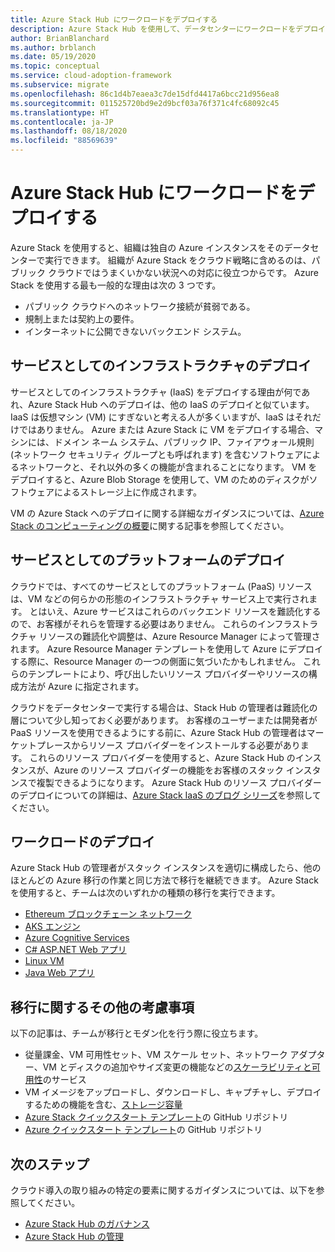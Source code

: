 ```yaml
---
title: Azure Stack Hub にワークロードをデプロイする
description: Azure Stack Hub を使用して、データセンターにワークロードをデプロイする方法を説明します。
author: BrianBlanchard
ms.author: brblanch
ms.date: 05/19/2020
ms.topic: conceptual
ms.service: cloud-adoption-framework
ms.subservice: migrate
ms.openlocfilehash: 86c1d4b7eaea3c7de15dfd4417a6bcc21d956ea8
ms.sourcegitcommit: 011525720bd9e2d9bcf03a76f371c4fc68092c45
ms.translationtype: HT
ms.contentlocale: ja-JP
ms.lasthandoff: 08/18/2020
ms.locfileid: "88569639"
---
```

# <a name="deploy-workloads-to-azure-stack-hub"></a>Azure Stack Hub にワークロードをデプロイする

Azure Stack を使用すると、組織は独自の Azure インスタンスをそのデータセンターで実行できます。 組織が Azure Stack をクラウド戦略に含めるのは、パブリック クラウドではうまくいかない状況への対応に役立つからです。 Azure Stack を使用する最も一般的な理由は次の 3 つです。

- パブリック クラウドへのネットワーク接続が貧弱である。
- 規制上または契約上の要件。
- インターネットに公開できないバックエンド システム。

## <a name="infrastructure-as-a-service-deployment"></a>サービスとしてのインフラストラクチャのデプロイ

サービスとしてのインフラストラクチャ (IaaS) をデプロイする理由が何であれ、Azure Stack Hub へのデプロイは、他の IaaS のデプロイと似ています。 IaaS は仮想マシン (VM) にすぎないと考える人が多くいますが、IaaS はそれだけではありません。 Azure または Azure Stack に VM をデプロイする場合、マシンには、ドメイン ネーム システム、パブリック IP、ファイアウォール規則 (ネットワーク セキュリティ グループとも呼ばれます) を含むソフトウェアによるネットワークと、それ以外の多くの機能が含まれることになります。 VM をデプロイすると、Azure Blob Storage を使用して、VM のためのディスクがソフトウェアによるストレージ上に作成されます。

VM の Azure Stack へのデプロイに関する詳細なガイダンスについては、[Azure Stack のコンピューティングの概要](/azure-stack/user/azure-stack-compute-overview?view=azs-2002)に関する記事を参照してください。

## <a name="platform-as-a-service-deployment"></a>サービスとしてのプラットフォームのデプロイ

クラウドでは、すべてのサービスとしてのプラットフォーム (PaaS) リソースは、VM などの何らかの形態のインフラストラクチャ サービス上で実行されます。 とはいえ、Azure サービスはこれらのバックエンド リソースを難読化するので、お客様がそれらを管理する必要はありません。 これらのインフラストラクチャ リソースの難読化や調整は、Azure Resource Manager によって管理されます。 Azure Resource Manager テンプレートを使用して Azure にデプロイする際に、Resource Manager の一つの側面に気づいたかもしれません。 これらのテンプレートにより、呼び出したいリソース プロバイダーやリソースの構成方法が Azure に指定されます。

クラウドをデータセンターで実行する場合は、Stack Hub の管理者は難読化の層について少し知っておく必要があります。 お客様のユーザーまたは開発者が PaaS リソースを使用できるようにする前に、Azure Stack Hub の管理者はマーケットプレースからリソース プロバイダーをインストールする必要があります。 これらのリソース プロバイダーを使用すると、Azure Stack Hub のインスタンスが、Azure のリソース プロバイダーの機能をお客様のスタック インスタンスで複製できるようになります。 Azure Stack Hub のリソース プロバイダーのデプロイについての詳細は、[Azure Stack IaaS のブログ シリーズ](https://azure.microsoft.com/blog/azure-stack-iaas-part-one/)を参照してください。

## <a name="deploy-workloads"></a>ワークロードのデプロイ

Azure Stack Hub の管理者がスタック インスタンスを適切に構成したら、他のほとんどの Azure 移行の作業と同じ方法で移行を継続できます。 Azure Stack を使用すると、チームは次のいずれかの種類の移行を実行できます。

<!-- cSpell:ignore howto -->

- [Ethereum ブロックチェーン ネットワーク](/azure-stack/user/azure-stack-ethereum?view=azs-2002)
- [AKS エンジン](/azure-stack/user/azure-stack-kubernetes-aks-engine-overview?view=azs-2002)
- [Azure Cognitive Services](/azure-stack/user/azure-stack-solution-template-cognitive-services?view=azs-2002)
- [C# ASP.NET Web アプリ](/azure-stack/user/azure-stack-dev-start-howto-vm-dotnet?view=azs-2002)
- [Linux VM](/azure-stack/user/azure-stack-dev-start-howto-deploy-linux?view=azs-2002)
- [Java Web アプリ](/azure-stack/user/azure-stack-dev-start-howto-vm-java?view=azs-2002)

## <a name="additional-considerations-during-migration"></a>移行に関するその他の考慮事項

以下の記事は、チームが移行とモダン化を行う際に役立ちます。

- 従量課金、VM 可用性セット、VM スケール セット、ネットワーク アダプター、VM とディスクの追加やサイズ変更の機能などの[スケーラビリティと可用性](https://azure.microsoft.com/blog/azure-stack-iaas-part-six/)のサービス
- VM イメージをアップロードし、ダウンロードし、キャプチャし、デプロイするための機能を含む、[ストレージ容量](https://azure.microsoft.com/blog/azure-stack-iaas-part-3/)
- [Azure Stack クイックスタート テンプレート](https://github.com/Azure/AzureStack-QuickStart-Templates)の GitHub リポジトリ
- [Azure クイックスタート テンプレート](https://github.com/Azure/Azure-QuickStart-Templates)の GitHub リポジトリ

## <a name="next-steps"></a>次のステップ

クラウド導入の取り組みの特定の要素に関するガイダンスについては、以下を参照してください。

- [Azure Stack Hub のガバナンス](./govern.md)
- [Azure Stack Hub の管理](./manage.md)
